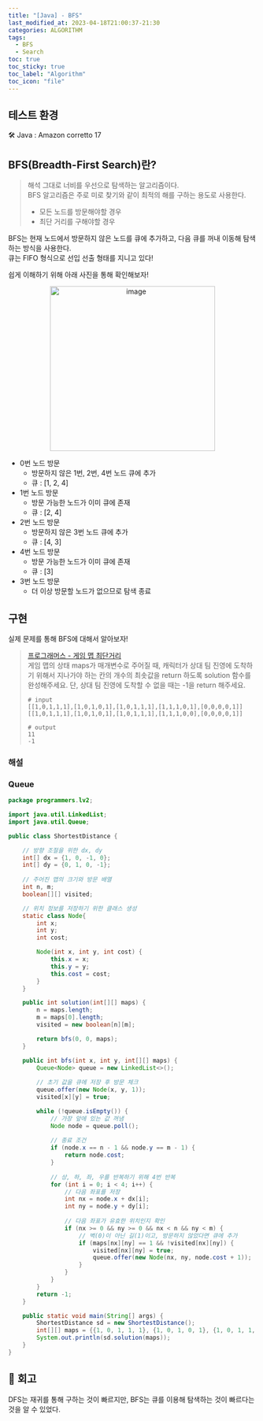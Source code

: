 ```yaml
---
title: "[Java] - BFS"
last_modified_at: 2023-04-18T21:00:37-21:30
categories: ALGORITHM
tags:
  - BFS
  - Search
toc: true
toc_sticky: true
toc_label: "Algorithm"
toc_icon: "file"
---
```


## 테스트 환경

🛠️ Java : Amazon corretto 17

## BFS(Breadth-First Search)란?

> 해석 그대로 너비를 우선으로 탐색하는 알고리즘이다.<br>
> BFS 알고리즘은 주로 미로 찾기와 같이 최적의 해를 구하는 용도로 사용한다.
> - 모든 노드를 방문해야할 경우
> - 최단 거리를 구해야할 경우

BFS는 현재 노드에서 방문하지 않은 노드를 큐에 추가하고, 다음 큐를 꺼내 이동해 탐색하는 방식을 사용한다.<br>
큐는 FIFO 형식으로 선입 선출 형태를 지니고 있다!

쉽게 이해하기 위해 아래 사진을 통해 확인해보자!

<center>
    <img width="335" alt="image" src="https://user-images.githubusercontent.com/82663161/232005638-41f69172-bf24-4061-a716-74601e2b7645.png">
</center>

- 0번 노드 방문
  - 방문하지 않은 1번, 2번, 4번 노드 큐에 추가
  - 큐 : [1, 2, 4]
- 1번 노드 방문
  - 방문 가능한 노드가 이미 큐에 존재
  - 큐 : [2, 4]
- 2번 노드 방문
  - 방문하지 않은 3번 노드 큐에 추가
  - 큐 : [4, 3]
- 4번 노드 방문
  - 방문 가능한 노드가 이미 큐에 존재
  - 큐 : [3]
- 3번 노드 방문
  - 더 이상 방문할 노드가 없으므로 탐색 종료

## 구현

실제 문제를 통해 BFS에 대해서 알아보자!

> [프로그래머스 - 게임 맵 최단거리](https://school.programmers.co.kr/learn/courses/30/lessons/1844)<br>
> 게임 맵의 상태 maps가 매개변수로 주어질 때, 캐릭터가 상대 팀 진영에 도착하기 위해서 지나가야 하는 칸의 개수의 최솟값을 return 하도록 solution 함수를 완성해주세요. 단, 상대 팀 진영에 도착할 수 없을 때는 -1을 return 해주세요.
> ```shell
> # input
> [[1,0,1,1,1],[1,0,1,0,1],[1,0,1,1,1],[1,1,1,0,1],[0,0,0,0,1]]
> [[1,0,1,1,1],[1,0,1,0,1],[1,0,1,1,1],[1,1,1,0,0],[0,0,0,0,1]]
> 
> # output
> 11
> -1
> ```

### 해설

### Queue

```java
package programmers.lv2;

import java.util.LinkedList;
import java.util.Queue;

public class ShortestDistance {

    // 방향 조절을 위한 dx, dy
    int[] dx = {1, 0, -1, 0};
    int[] dy = {0, 1, 0, -1};
    
    // 주어진 맵의 크기와 방문 배열
    int n, m;
    boolean[][] visited;

    // 위치 정보를 저장하기 위한 클래스 생성
    static class Node{
        int x;
        int y;
        int cost;

        Node(int x, int y, int cost) {
            this.x = x;
            this.y = y;
            this.cost = cost;
        }
    }

    public int solution(int[][] maps) {
        n = maps.length;
        m = maps[0].length;
        visited = new boolean[n][m];

        return bfs(0, 0, maps);
    }

    public int bfs(int x, int y, int[][] maps) {
        Queue<Node> queue = new LinkedList<>();
        
        // 초기 값을 큐에 저장 후 방문 체크
        queue.offer(new Node(x, y, 1));
        visited[x][y] = true;

        while (!queue.isEmpty()) {
            // 가장 앞에 있는 값 꺼냄
            Node node = queue.poll();
            
            // 종료 조건
            if (node.x == n - 1 && node.y == m - 1) {
                return node.cost;
            }
            
            // 상, 하, 좌, 우를 반복하기 위해 4번 반복
            for (int i = 0; i < 4; i++) {
                // 다음 좌표를 저장
                int nx = node.x + dx[i];
                int ny = node.y + dy[i];
                
                // 다음 좌표가 유효한 위치인지 확인
                if (nx >= 0 && ny >= 0 && nx < n && ny < m) {
                    // 벽(0)이 아닌 길(1)이고, 방문하지 않았다면 큐에 추가 
                    if (maps[nx][ny] == 1 && !visited[nx][ny]) {
                        visited[nx][ny] = true;
                        queue.offer(new Node(nx, ny, node.cost + 1));
                    }
                }
            }
        }
        return -1;
    }

    public static void main(String[] args) {
        ShortestDistance sd = new ShortestDistance();
        int[][] maps = {{1, 0, 1, 1, 1}, {1, 0, 1, 0, 1}, {1, 0, 1, 1, 1}, {1, 1, 1, 0, 1}, {0, 0, 0, 0, 1}};
        System.out.println(sd.solution(maps));
    }
}

```

## 🤔 회고

DFS는 재귀를 통해 구하는 것이 빠르지만, BFS는 큐를 이용해 탐색하는 것이 빠르다는 것을 알 수 있었다.